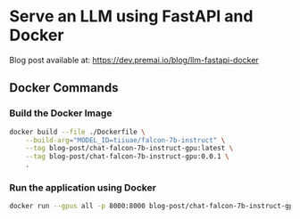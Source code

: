 # Serve an LLM using FastAPI and Docker

Blog post available at: https://dev.premai.io/blog/llm-fastapi-docker

## Docker Commands

### Build the Docker Image

```bash
docker build --file ./Dockerfile \
    --build-arg="MODEL_ID=tiiuae/falcon-7b-instruct" \
    --tag blog-post/chat-falcon-7b-instruct-gpu:latest \
    --tag blog-post/chat-falcon-7b-instruct-gpu:0.0.1 \
    .
```

### Run the application using Docker

```bash
docker run --gpus all -p 8000:8000 blog-post/chat-falcon-7b-instruct-gpu:latest
```